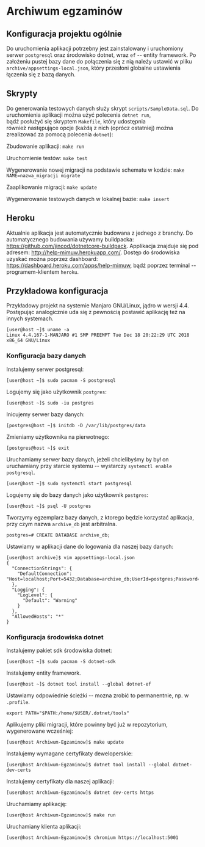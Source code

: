 # Archiwum egzaminów
## Konfiguracja projektu ogólnie
Do uruchomienia aplikacji potrzebny jest zainstalowany i uruchomiony serwer `postgresql` oraz środowisko dotnet, wraz `ef` -- entity framework. 
Po założeniu pustej bazy dane do połączenia się z nią należy ustawić w pliku `archive/appsettings-local.json`, 
który przesłoni globalne ustawienia łączenia się z bazą danych. 

## Skrypty
Do generowania testowych danych służy skrypt `scripts/SampleData.sql`.
Do uruchomienia aplikacji można użyć polecenia `dotnet run`, bądź posłużyć się skryptem `Makefile`, 
który udostępnia również następujące opcje (każdą z nich (oprócz ostatniej) można zrealizować za pomocą polecenia `dotnet`):

Zbudowanie aplikacji: ```make run```

Uruchomienie testów: ```make test```

Wygenerowanie nowej migracji na podstawie schematu w kodzie: ```make NAME=nazwa_migracji migrate```

Zaaplikowanie migracji: ```make update```

Wygenerowanie testowych danych w lokalnej bazie: ```make insert```

## Heroku
Aktualnie aplikacja jest automatycznie budowana z jednego z branchy.
Do automatycznego budowania używamy buildpacka: https://github.com/jincod/dotnetcore-buildpack.
Applikacja znajduje się pod adresem: http://help-mimuw.herokuapp.com/.
Dostęp do środowiska uzyskać można poprzez dashboard: https://dashboard.heroku.com/apps/help-mimuw,
bądź poprzez terminal -- programem-klientem `heroku`.

## Przykładowa konfiguracja
Przykładowy projekt na systemie Manjaro GNU/Linux, jądro w wersji 4.4. 
Postępując analogicznie uda się z pewnością postawić aplikację też na innych systemach.
```
[user@host ~]$ uname -a
Linux 4.4.167-1-MANJARO #1 SMP PREEMPT Tue Dec 18 20:22:29 UTC 2018 x86_64 GNU/Linux
```
### Konfiguracja bazy danych
Instalujemy serwer postgresql:
```
[user@host ~]$ sudo pacman -S postgresql
```

Logujemy się jako użytkownik `postgres`:
```
[user@host ~]$ sudo -iu postgres
```

Inicujemy serwer bazy danych:
```
[postgres@host ~]$ initdb -D /var/lib/postgres/data
```

Zmieniamy użytkownika na pierwotnego:
```
[postgres@host ~]$ exit
```

Uruchamiamy serwer bazy danych, jeżeli chcielibyśmy by był on uruchamiany przy starcie systemu -- wystarczy `systemctl enable postgresql`.
```
[user@host ~]$ sudo systemctl start postgresql
```

Logujemy się do bazy danych jako użytkownik `postgres`:
```
[user@host ~]$ psql -U postgres
```

Tworzymy egzemplarz bazy danych, z ktorego będzie korzystać aplikacja, przy czym nazwa `archive_db` jest arbitralna.
```
postgres=# CREATE DATABASE archive_db;
```

Ustawiamy w aplikacji dane do logowania dla naszej bazy danych:
```
[user@host archive]$ vim appsettings-local.json 
{
  "ConnectionStrings": {
    "DefaultConnection": "Host=localhost;Port=5432;Database=archive_db;UserId=postgres;Password=postgres"
  },
  "Logging": {
    "LogLevel": {
      "Default": "Warning"
    }
  },
  "AllowedHosts": "*"
}
```

### Konfiguracja środowiska dotnet
Instalujemy pakiet sdk środowiska dotnet:
```
[user@host ~]$ sudo pacman -S dotnet-sdk
```

Instalujemy entity framework.
```
[user@host ~]$ dotnet tool install --global dotnet-ef
```

Ustawiamy odpowiednie ścieżki -- mozna zrobić to permanentnie, np. w `.profile`.
```
export PATH="$PATH:/home/$USER/.dotnet/tools"
```

Aplikujemy pliki migracji, które powinny być już w repozytorium, wygenerowane wcześniej:
```
[user@host Archiwum-Egzaminow]$ make update
```

Instalujemy wymagane certyfikaty deweloperskie:
```
[user@host Archiwum-Egzaminow]$ dotnet tool install --global dotnet-dev-certs
```

Instalujemy certyfikaty dla naszej aplikacji:
```
[user@host Archiwum-Egzaminow]$ dotnet dev-certs https
```

Uruchamiamy aplikację:
```
[user@host Archiwum-Egzaminow]$ make run
```

Uruchamiany klienta aplikacji:
```
[user@host Archiwum-Egzaminow]$ chromium https://localhost:5001
```
